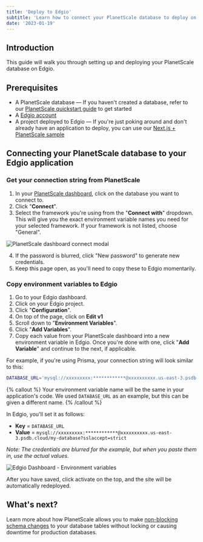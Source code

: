 ```yaml
---
title: 'Deploy to Edgio'
subtitle: 'Learn how to connect your PlanetScale database to deploy on Edgio'
date: '2023-01-19'
---
```


## Introduction

This guide will walk you through setting up and deploying your PlanetScale database on Edgio.

## Prerequisites

- A PlanetScale database &mdash; If you haven't created a database, refer to our [PlanetScale quickstart guide](/docs/tutorials/planetscale-quick-start-guide) to get started
- A [Edgio account](https://app.layer0.co/)
- A project deployed to Edgio &mdash; If you're just poking around and don't already have an application to deploy, you can use our [Next.js + PlanetScale sample](/docs/tutorials/connect-nextjs-app)

## Connecting your PlanetScale database to your Edgio application

### Get your connection string from PlanetScale

1. In your [PlanetScale dashboard](https://app.planetscale.com), click on the database you want to connect to.
2. Click "**Connect**".
3. Select the framework you're using from the "**Connect with**" dropdown. This will give you the exact environment variable names you need for your selected framework. If your framework is not listed, choose "General".

![PlanetScale dashboard connect modal](/docs/tutorials/deploy-to-netlify/prisma.png)

4. If the password is blurred, click "New password" to generate new credentials.
5. Keep this page open, as you'll need to copy these to Edgio momentarily.

### Copy environment variables to Edgio

1. Go to your Edgio dashboard.
2. Click on your Edgio project.
3. Click "**Configuration**".
4. On top of the page, click on **Edit v1**
5. Scroll down to "**Environment Variables**".
6. Click "**Add Variables**".
7. Copy each value from your PlanetScale dashboard into a new environment variable in Edgio. Once you're done with one, click "**Add Variable**" and continue to the next, if applicable.

For example, if you're using Prisma, your connection string will look similar to this:

```bash
DATABASE_URL='mysql://xxxxxxxxx:************@xxxxxxxxxx.us-east-3.psdb.cloud/my-database?sslaccept=strict'
```

{% callout %}
Your environment variable name will be the same in your application's code. We used `DATABASE_URL` as an example, but this can be given a different name.
{% /callout %}

In Edgio, you'll set it as follows:

- **Key** = `DATABASE_URL`
- **Value** = `mysql://xxxxxxxxx:************@xxxxxxxxxx.us-east-3.psdb.cloud/my-database?sslaccept=strict`

_Note: The credentials are blurred for the example, but when you paste them in, use the actual values._

![Edgio Dashboard - Environment variables](https://user-images.githubusercontent.com/46300090/213299795-5afd9182-a193-4dd8-aa76-d7411fa42376.png)

After you have saved, click activate on the top, and the site will be automatically redeployed.

## What's next?

Learn more about how PlanetScale allows you to make [non-blocking schema changes](/docs/concepts/nonblocking-schema-changes) to your database tables without locking or causing downtime for production databases.

